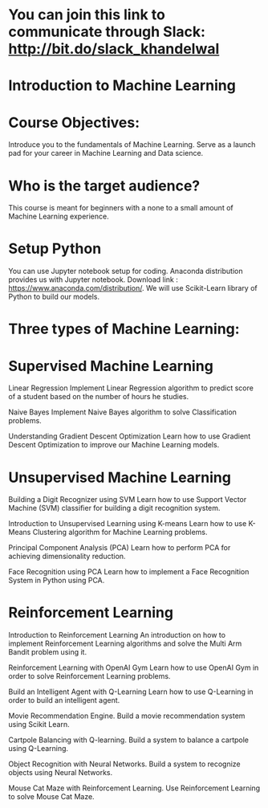 # You can join this link to communicate through Slack: http://bit.do/slack_khandelwal


# Introduction to Machine Learning


# Course Objectives:
Introduce you to the fundamentals of Machine Learning.
Serve as a launch pad for your career in Machine Learning and Data science.

# Who is the target audience?
This course is meant for beginners with a none to a small amount of Machine Learning experience.

# Setup Python
You can use Jupyter notebook setup for coding. Anaconda distribution provides us with Jupyter notebook. Download link : https://www.anaconda.com/distribution/.
We will use Scikit-Learn library of Python to build our models.

# Three types of Machine Learning:

# Supervised Machine Learning
Linear Regression
Implement Linear Regression algorithm to predict score of a student based on the number of hours he studies.

Naive Bayes
Implement Naive Bayes algorithm to solve Classification problems.

Understanding Gradient Descent Optimization
Learn how to use Gradient Descent Optimization to improve our Machine Learning models.

# Unsupervised Machine Learning
Building a Digit Recognizer using SVM
Learn how to use Support Vector Machine (SVM) classifier for building a digit recognition system.

Introduction to Unsupervised Learning using K-means
Learn how to use K-Means Clustering algorithm for Machine Learning problems.

Principal Component Analysis (PCA)
Learn how to perform PCA for achieving dimensionality reduction.

Face Recognition using PCA
Learn how to implement a Face Recognition System in Python using PCA.

# Reinforcement Learning
Introduction to Reinforcement Learning
An introduction on how to implement Reinforcement Learning algorithms and solve the Multi Arm Bandit problem using it.

Reinforcement Learning with OpenAI Gym
Learn how to use OpenAI Gym in order to solve Reinforcement Learning problems.

Build an Intelligent Agent with Q-Learning
Learn how to use Q-Learning in order to build an intelligent agent.

Movie Recommendation Engine.
Build a movie recommendation system using Scikit Learn.

Cartpole Balancing with Q-learning.
Build a system to balance a cartpole using Q-Learning.

Object Recognition with Neural Networks.
Build a system to recognize objects using Neural Networks.

Mouse Cat Maze with Reinforcement Learning.
Use Reinforcement Learning to solve Mouse Cat Maze.
